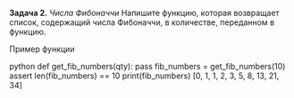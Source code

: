 **Задача 2.** *Числа Фибоначчи*
Напишите функцию, которая возвращает список, содержащий числа Фибоначчи, в количестве, переданном в функцию.

Пример функции

python
def get_fib_numbers(qty):
 pass
fib_numbers = get_fib_numbers(10)
assert len(fib_numbers) == 10
print(fib_numbers)
[0, 1, 1, 2, 3, 5, 8, 13, 21, 34]
